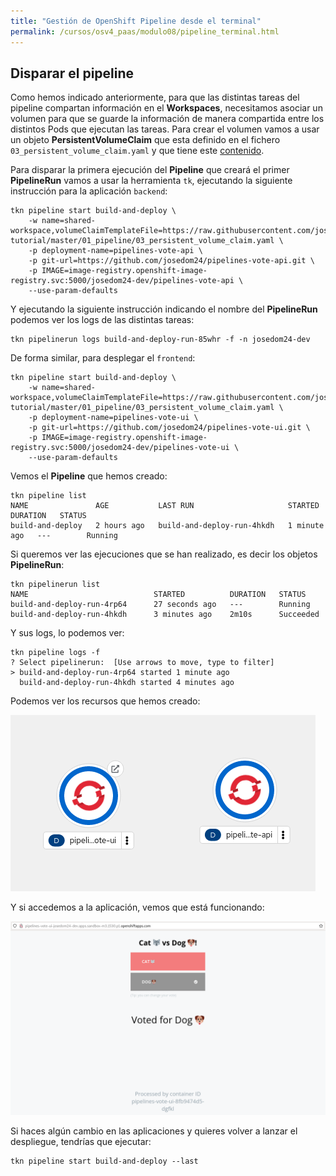 ```yaml
---
title: "Gestión de OpenShift Pipeline desde el terminal"
permalink: /cursos/osv4_paas/modulo08/pipeline_terminal.html
---
```


## Disparar el pipeline

Como hemos indicado anteriormente, para que las distintas tareas del pipeline compartan información en el **Workspaces**, necesitamos asociar un volumen para que se guarde la información de manera compartida entre los distintos Pods que ejecutan las tareas. Para crear el volumen vamos a usar un objeto **PersistentVolumeClaim** que esta definido en el fichero `03_persistent_volume_claim.yaml` y que tiene este [contenido](https://raw.githubusercontent.com/josedom24/pipelines-tutorial/master/01_pipeline/03_persistent_volume_claim.yaml).

Para disparar la primera ejecución del **Pipeline** que creará el primer **PipelineRun** vamos a usar la herramienta `tk`, ejecutando la siguiente instrucción para la aplicación `backend`:

    tkn pipeline start build-and-deploy \
        -w name=shared-workspace,volumeClaimTemplateFile=https://raw.githubusercontent.com/josedom24/pipelines-tutorial/master/01_pipeline/03_persistent_volume_claim.yaml \
        -p deployment-name=pipelines-vote-api \
        -p git-url=https://github.com/josedom24/pipelines-vote-api.git \
        -p IMAGE=image-registry.openshift-image-registry.svc:5000/josedom24-dev/pipelines-vote-api \
        --use-param-defaults

Y ejecutando la siguiente instrucción indicando el nombre del **PipelineRun** podemos ver los logs de las distintas tareas:

    tkn pipelinerun logs build-and-deploy-run-85whr -f -n josedom24-dev

De forma similar, para desplegar el `frontend`:

    tkn pipeline start build-and-deploy \
        -w name=shared-workspace,volumeClaimTemplateFile=https://raw.githubusercontent.com/josedom24/pipelines-tutorial/master/01_pipeline/03_persistent_volume_claim.yaml \
        -p deployment-name=pipelines-vote-ui \
        -p git-url=https://github.com/josedom24/pipelines-vote-ui.git \
        -p IMAGE=image-registry.openshift-image-registry.svc:5000/josedom24-dev/pipelines-vote-ui \
        --use-param-defaults

Vemos el **Pipeline** que hemos creado:

    tkn pipeline list
    NAME               AGE           LAST RUN                     STARTED        DURATION   STATUS
    build-and-deploy   2 hours ago   build-and-deploy-run-4hkdh   1 minute ago   ---        Running


Si queremos ver las ejecuciones que se han realizado, es decir los objetos **PipelineRun**:

    tkn pipelinerun list
    NAME                            STARTED          DURATION   STATUS
    build-and-deploy-run-4rp64      27 seconds ago   ---        Running
    build-and-deploy-run-4hkdh      3 minutes ago    2m10s      Succeeded

Y sus logs, lo podemos ver:

    tkn pipeline logs -f
    ? Select pipelinerun:  [Use arrows to move, type to filter]
    > build-and-deploy-run-4rp64 started 1 minute ago
      build-and-deploy-run-4hkdh started 4 minutes ago

Podemos ver los recursos que hemos creado:

![pipeline](img/pipeline3.png)

Y si accedemos a la aplicación, vemos que está funcionando:

![pipeline](img/pipeline4.png)

Si haces algún cambio en las aplicaciones y quieres volver a lanzar el despliegue, tendrías que ejecutar:

    tkn pipeline start build-and-deploy --last
